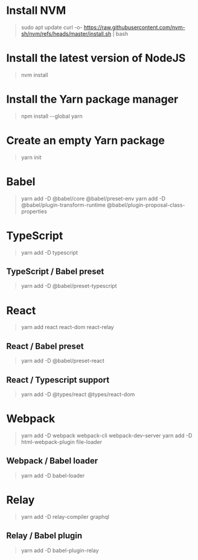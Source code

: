 # Install NVM
> sudo apt update
> curl -o- https://raw.githubusercontent.com/nvm-sh/nvm/refs/heads/master/install.sh | bash

# Install the latest version of NodeJS
> nvm install

# Install the Yarn package manager
> npm install --global yarn

# Create an empty Yarn package
> yarn init

# Babel
> yarn add -D @babel/core @babel/preset-env
> yarn add -D @babel/plugin-transform-runtime @babel/plugin-proposal-class-properties

# TypeScript
> yarn add -D typescript

## TypeScript / Babel preset
> yarn add -D @babel/preset-typescript

# React
> yarn add react react-dom react-relay

## React / Babel preset
> yarn add -D @babel/preset-react

## React / Typescript support
> yarn add -D @types/react @types/react-dom

# Webpack
> yarn add -D webpack webpack-cli webpack-dev-server
> yarn add -D html-webpack-plugin file-loader

## Webpack / Babel loader
> yarn add -D babel-loader

# Relay
> yarn add -D relay-compiler graphql

## Relay / Babel plugin
> yarn add -D babel-plugin-relay